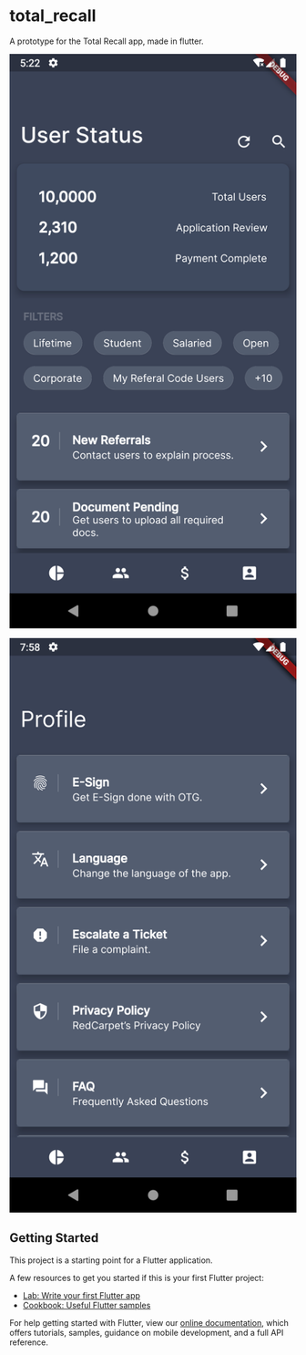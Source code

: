 # total_recall

A prototype for the Total Recall app, made in flutter.

![Current Home Screen](https://raw.githubusercontent.com/piyushp761/Total-Recall-Prototype/master/Current.png)

![Current Profile Screen](https://raw.githubusercontent.com/piyushp761/Total-Recall-Prototype/master/Current1.png)

## Getting Started

This project is a starting point for a Flutter application.

A few resources to get you started if this is your first Flutter project:

- [Lab: Write your first Flutter app](https://flutter.dev/docs/get-started/codelab)
- [Cookbook: Useful Flutter samples](https://flutter.dev/docs/cookbook)

For help getting started with Flutter, view our
[online documentation](https://flutter.dev/docs), which offers tutorials,
samples, guidance on mobile development, and a full API reference.
